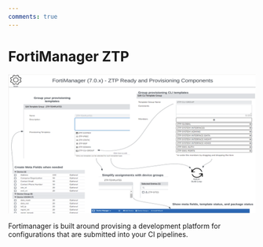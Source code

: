 ```yaml
---
comments: true
---
```

# FortiManager ZTP

![FortiManager ZTP](img/fortimanager-ztp.png)

Fortimanager is built around provising a development platform for configurations that are submitted into your CI pipelines.
